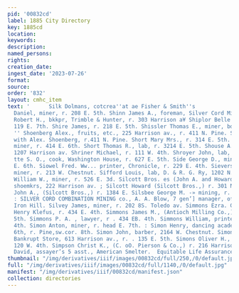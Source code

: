 ```yaml
---
pid: '00832cd'
label: 1885 City Directory
key: 1885cd
location: 
keywords: 
description: 
named_persons: 
rights: 
creation_date: 
ingest_date: '2023-07-26'
format: 
source: 
order: '832'
layout: cmhc_item
text: '      Silk Dolmans, cotcrea''at ae Fisher & Smith''s                           Shine
  Daniel, miner, r. 208 E. 5th. Shinn James A., foreman, Silver Cord Mine. : Shipley
  Robert H., bkkpr, Trimble & Hunter, r. 303 Harrison a¥ Shiplor Belle Mrs., + ¥.
  119 E. 7th. Shire James, r. 218 E. 5th. Shissler Thomas E., miner, bds. 804 E. 6th.
  '' Shoenberg Alex., fruits, etc., 225 Harrison av., r. 411 N. Pine. Shoenberg Samuel,
  with Alex. Shoenberg, r.411 N. Pine. Short Mary Mrs., r. 314 E. 5th. Short Thomas,
  miner, r. 414 E. 6th. Short Thomas R., lab, r. 3214 E. 5th. Shouse A. J. Mrs., r.
  1207 Harrison av. Shriner Michael, r. 111 W. 4th. Shroyer John, lab, American Smelter.
  tte S. O., cook, Washington House, r. 627 E. 5th. Side George D., miner, bds. 323
  E. 6th. Siowel Fred. Ww... printer, Chronicle, r. 229 E. 4th. Sievers Henry D.,
  miner, r. 213 W. Chestnut. Sifford Louis, lab, D. & R. G. Ry, 1202 N. Poplar. Sights
  William W., miner, r. 526 E. 3d. Silcott Bros. es (John A. and Howard,) boot and
  shoemkrs, 222 Harrison av. ; Silcott Howard (Silcott Bros.,) r. 301 N. Poplar. Silcott
  John A., (Silcott Bros.,) r. 1384 E. Silsbee George M. -» mining, r. 800 E. 9th.
  : SILVER CORD COMBINATION MINING co., A. A. Blow, 7 gen’] manager, office and_ mine,
  Iron Hill. Silvey James, miner, r. 202 8S. Toledo av. Simmons Ezra. G., barkpr,
  Henry Klefus, r. 434 E. 4th. Simmons James M., (Antioch Milling Co.,) r. 316 E.
  5th. Simmons P. A. , lawyer, r . 434 EB. 4th. Simmons William, printer, r. 434 E.
  4th. Simon Anton, miner, r. head E. 7th. : Simon Henry, dancing academy, 134 E.
  6th, r. Pine,sw.cor. 8th. Simon John, barber, 2164 W. Chestnut. Simon Sigmund, manager
  Bankrupt Store, 613 Harrison av., r. . 135 E. 5th. Simons Oliver H., physician,
  120 W. 4th. Simpson Christ K., (C. oO. Pierson & Co.,) r. 216 Harrison av. Simpson
  David, assayer’s 5 asst., American Smelter.  Equitable Life Assurance Co,, °°” sczer."*    '
thumbnail: "/img/derivatives/iiif/images/00832cd/full/250,/0/default.jpg"
full: "/img/derivatives/iiif/images/00832cd/full/1140,/0/default.jpg"
manifest: "/img/derivatives/iiif/00832cd/manifest.json"
collection: directories
---
```

